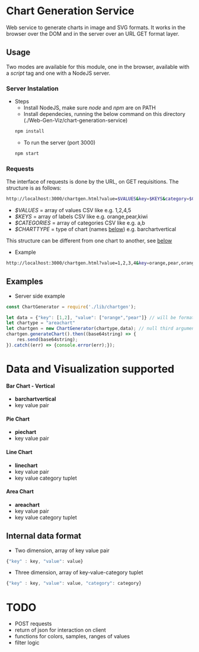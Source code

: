 # Chart Generation Service

Web service to generate charts in image and SVG formats. 
It works in the browser over the DOM and in the server over an URL GET format layer.

## Usage
Two modes are available for this module, one in the browser, available with a _script_ tag and one with a NodeJS server.

### Server Instalation

* Steps
  * Install NodeJS, make sure _node_ and _npm_ are on PATH
  * Install dependecies, running the below command on this directory (./Web-Gen-Viz/chart-generation-service)
  ``` bash
  npm install
  ```
  * To run the server (port 3000)
  ``` bash
  npm start
  ```

### Requests

The interface of requests is done by the URL, on GET requisitions. The structure is as follows:  
```bash 
http://localhost:3000/chartgen.html?value=$VALUES&key=$KEYS&category=$CATEGORIES&chart=$CHARTTYPE
```
* _$VALUES_ = array of values CSV like e.g. 1,2,4,5
* _$KEYS_ = array of labels CSV like e.g. orange,pear,kiwi
* _$CATEGORIES_ = array of categories CSV like e.g. a,b
* _$CHARTTYPE_ = type of chart (names [below](#/Examples)) e.g. barchartvertical

This structure can be different from one chart to another, see [below](#/Examples)

* Example  
``` bash
http://localhost:3000/chartgen.html?value=1,2,3,4&key=orange,pear,orange,pear&category=0,0,1,1&chart=areachart
```

## Examples

* Server side example
``` javascript
const ChartGenerator = require('./lib/chartgen');

let data = {"key": [1,2], "value": ["orange","pear"]} // will be formatted inside generatechart
let chartype = "areachart"
let chartgen = new ChartGenerator(chartype,data); // null third argument returns base64 string, "svg" on third argument returns svg string
chartgen.generateChart().then((base64string) => {
    res.send(base64string);
}).catch((err) => {console.error(err);});
```

# Data and Visualization supported

#### Bar Chart - Vertical
* **barchartvertical**
* key value pair

#### Pie Chart
* **piechart**
* key value pair

#### Line Chart
* **linechart**
* key value pair  
* key value category tuplet

#### Area Chart
* **areachart**
* key value pair  
* key value category tuplet

## Internal data format
* Two dimension, array of key value pair
``` javascript 
{"key" : key, "value": value}
```

* Three dimension, array of key-value-category tuplet
``` javascript 
{"key" : key, "value": value, "category": category}
```

# TODO
* POST requests
* return of json for interaction on client
* functions for colors, samples, ranges of values
* filter logic
